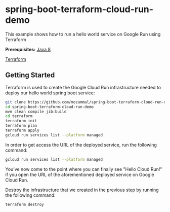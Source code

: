# spring-boot-terraform-cloud-run-demo

This example shows how to run a hello world service on Google Run using Terraform

**Prerequisites:** [Java 8](https://adoptopenjdk.net/)

 [Terraform](https://www.terraform.io/)


## Getting Started

Terraform is used to create the Google Cloud Run infrastructure needed to deploy our hello world spring boot service:

```bash
git clone https://github.com/mozammal/spring-boot-terraform-cloud-run-demo.git
cd spring-boot-terraform-cloud-run-demo
mvn clean compile jib:build 
cd terraform
terraform init
terraform plan
terraform apply
gcloud run services list --platform managed
```

In order to get access the URL of the deployed service, run the following command:

```bash
gcloud run services list --platform managed
```

You’ve now come to the point where you can finally see "Hello Cloud Run!" if you open the URL of the aforementioned deployed service on Google Cloud Run.


Destroy the infrastructure that we created in the previous step by running the following command:
```
terraform destroy
```
